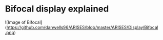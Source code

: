 # Bifocal display explained

![Image of Bifocal]
(https://github.com/danwells96/ARISES/blob/master/ARISES/Display/Bifocal.png)
